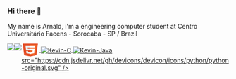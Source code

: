 ### Hi there 👋

My name is Arnald, i'm a engineering computer student at Centro Universitário Facens - Sorocaba - SP / Brazil

<div>
  <a href="https://github.com/ArnaldSouza">
  <img align="left" height="180" src="https://github-readme-stats.vercel.app/api?username=ArnaldSouza&show_icons=true&theme=tokyonight&include_all_commits=true&count_private=true&border_radius=15"/>
  <img align="left" height="230"src="https://github-readme-stats.vercel.app/api/top-langs/?username=ArnaldSouza&layout=compact&langs_count=7&title_color=DC143C&bg_color=DEG,000000,363636,000000&border_color=8A2BE2&border_radius=15"/>
</div>
<div>
  
  <img align="center" alt="Kevin-HTML" height="30" width="40" src="https://raw.githubusercontent.com/devicons/devicon/master/icons/html5/html5-original.svg">  
  <img align="center" alt="Kevin-C" height="30" width="40" src="https://cdn.jsdelivr.net/gh/devicons/devicon/icons/c/c-original.svg" />
  <img align="center" alt="Kevin-Java" height="30" width="40" src="https://cdn.jsdelivr.net/gh/devicons/devicon/icons/java/java-original.svg" />
  src="https://cdn.jsdelivr.net/gh/devicons/devicon/icons/python/python-original.svg" />
  
</div>
  
 

